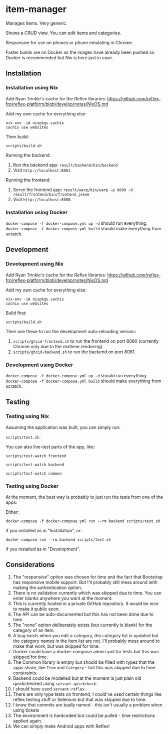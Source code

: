 # item-manager

Manages items. Very generic.

Shows a CRUD view. You can edit items and categories.

Responsive for use on phones or phone emulating in Chrome.

Faster builds are on Docker as the images have already been pushed so Docker is recommended but Nix is here just in case.

## Installation

### Installation using Nix

Add Ryan Trinkle's cache for the Reflex libraries:
https://github.com/reflex-frp/reflex-platform/blob/develop/notes/NixOS.md

Add my own cache for everything else:
```
nix-env -iA nixpkgs.cachix
cachix use websites
```

Then build:

`scripts/build.sh`

Running the backend:
1. Run the backend app: `result/backend/bin/backend`
1. Visit `http://localhost:8081`.

Running the frontend:
1. Serve the frontend app: `result/warp/bin/warp -p 8080 -d result/frontend/bin/frontend.jsexe`
1. Visit `http://localhost:8080`.

### Installation using Docker

`docker-compose -f docker-compose.yml up -d` should run everything.
`docker-compose -f docker-compose.yml build` should make everything from scratch.

## Development

### Development using Nix

Add Ryan Trinkle's cache for the Reflex libraries:
https://github.com/reflex-frp/reflex-platform/blob/develop/notes/NixOS.md

Add my own cache for everything else:
```
nix-env -iA nixpkgs.cachix
cachix use websites
```

Build first:

`scripts/build.sh`

Then use these to run the development auto-reloading version:

1. `scripts/ghcid-frontend.sh` to run the frontend on port 8080 (currently Chrome only due to the realtime rendering).
1. `scripts/ghcid-backend.sh` to run the backend on port 8081.

### Development using Docker

`docker-compose -f docker-compose.yml up -d` should run everything.
`docker-compose -f docker-compose.yml build` should make everything from scratch.

## Testing

### Testing using Nix

Assuming the application was built, you can simply run:

`scripts/test.sh`.

You can also live-test parts of the app, like:

`scripts/test-watch frontend`

`scripts/test-watch backend`

`scripts/test-watch common`

### Testing using Docker

At the moment, the best way is probably to just run the tests from one of the apps:

Either:

`docker-compose -f docker-compose.yml run --rm backend scripts/test.sh`

if you installed as in "Installation", or:

`docker-compose run --rm backend scripts/test.sh`

if you installed as in "Development".

## Considerations

1. The "responsive" option was chosen for time and the fact that Bootstrap has responsive mobile support. But I'll probably still mess around with making the authentication option.
1. There is no validation currently which was skipped due to time. You can enter blanks anywhere you want at the moment.
1. This is currently hosted in a private GitHub repository. It would be nice to make it public soon.
1. The API can be auto-documented but this has not been done due to time.
1. The "none" option deliberately exists (but currently is blank) for the category of an item.
1. A bug exists when you edit a category, the category list is updated but the category names in the item list are not. I'll probably mess around to make that work, but was skipped for time.
1. Docker could have a docker-compose.admin.yml for tests but this was skipped for time.
1. The Common library is empty but should be filled with types that the apps share, like `Item` and `Category` - but this was skipped due to time constraints.
1. Backend could be modelled but at the moment is just plain old quickchecked using `servant-quickcheck`.
1. I should have used `servant-reflex`.
1. There are only type tests on frontend, I could've used certain things like reflex testing stuff or Selenium but that was skipped due to time.
1. I know that commits are badly named - this isn't usually a problem when using tickets
1. The environment is hardcoded but could be pulled - time restrictions applied again.
1. We can simply make Android apps with Reflex!